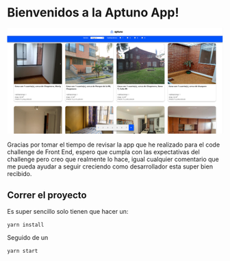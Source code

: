 # Bienvenidos a la Aptuno App!

![Snap de la app](./public/preview-app.jpg)

Gracias por tomar el tiempo de revisar la app que he realizado para el code challenge de Front End, espero que cumpla con las expectativas del challenge pero creo que realmente lo hace, igual cualquier comentario que me pueda ayudar a seguir creciendo como desarrollador esta super bien recibido.

## Correr el proyecto

Es super sencillo solo tienen que hacer un:

```
yarn install
```

Seguido de un

```
yarn start
```
